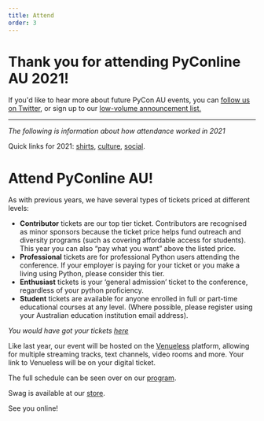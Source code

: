 ```yaml
---
title: Attend
order: 3
---
```


# Thank you for attending PyConline AU 2021!

If you'd like to hear more about future PyCon AU events, you can <a href="https://twitter.com/PyConAU">follow us on Twitter</a>, or sign up to our <a href="https://lists.linux.org.au/mailman/listinfo/pycon-au-announce">low-volume announcement list.</a>


---

*The following is information about how attendance worked in 2021*


Quick links for 2021: [shirts](/shirt), [culture](/culture), [social](/social). 


# Attend PyConline AU!


As with previous years, we have several types of tickets priced at different levels:

- **Contributor** tickets are our top tier ticket. Contributors are recognised as minor sponsors because the ticket price helps fund outreach and diversity programs (such as covering affordable access for students). This year you can also “pay what you want” above the listed price.
- **Professional** tickets are for professional Python users attending the conference. If your employer is paying for your ticket or you make a living using Python, please consider this tier.
- **Enthusiast** tickets is your ‘general admission’ ticket to the conference, regardless of your python proficiency.
- **Student** tickets are available for anyone enrolled in full or part-time  educational courses at any level. (Where possible, please register using your Australian education institution email address).

*You would have got your tickets [here](https://pretix.eu/pyconau/online2021/)*

Like last year, our event will be hosted on the [Venueless](https://venueless.org/en/) platform, allowing for multiple streaming tracks, text channels, video rooms and more. Your link to Venueless will be on your digital ticket.

The full schedule can be seen over on our [program](/program/). 

Swag is available at our [store](/shirt).

See you online!
